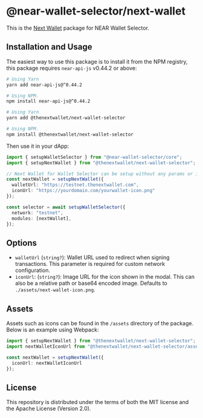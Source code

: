 # @near-wallet-selector/next-wallet

This is the [Next Wallet](https://thenextwallet.com/) package for NEAR Wallet Selector.

## Installation and Usage

The easiest way to use this package is to install it from the NPM registry, this package requires `near-api-js` v0.44.2 or above:

```bash
# Using Yarn
yarn add near-api-js@^0.44.2

# Using NPM.
npm install near-api-js@^0.44.2
```
```bash
# Using Yarn
yarn add @thenextwallet/next-wallet-selector

# Using NPM.
npm install @thenextwallet/next-wallet-selector
```

Then use it in your dApp:

```ts
import { setupWalletSelector } from "@near-wallet-selector/core";
import { setupNextWallet } from "@thenextwallet/next-wallet-selector";

// Next Wallet for Wallet Selector can be setup without any params or it can take two optional params.
const nextWallet = setupNextWallet({
  walletUrl: "https://testnet.thenextwallet.com",
  iconUrl: "https://yourdomain.com/yourwallet-icon.png"
});

const selector = await setupWalletSelector({
  network: "testnet",
  modules: [nextWallet],
});
```

## Options

- `walletUrl` (`string?`): Wallet URL used to redirect when signing transactions. This parameter is required for custom network configuration.
- `iconUrl`: (`string?`): Image URL for the icon shown in the modal. This can also be a relative path or base64 encoded image. Defaults to `./assets/next-wallet-icon.png`.

## Assets

Assets such as icons can be found in the `/assets` directory of the package. Below is an example using Webpack:

```ts
import { setupNextWallet } from "@thenextwallet/next-wallet-selector";
import nextWalletIconUrl from "@thenextwallet/next-wallet-selector/assets/next-wallet-icon.png";

const nextWallet = setupNextWallet({
  iconUrl: nextWalletIconUrl
});
```

## License

This repository is distributed under the terms of both the MIT license and the Apache License (Version 2.0).
